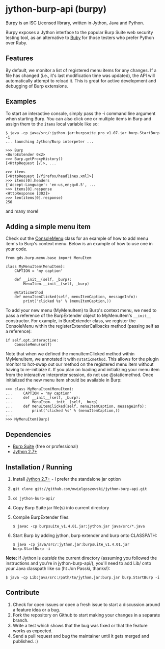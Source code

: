 jython-burp-api (burpy)
=======================

Burpy is an ISC Licensed library, written in Jython, Java and Python.

Burpy exposes a Jython interface to the popular Burp Suite web security 
testing tool, as an alternative to [Buby](http://tduehr.github.com/buby/) 
for those testers who prefer Python over Ruby.

Features
--------
By default, we monitor a list of registered menu items for any changes.
If a file has changed (i.e., it's last modification time was updated), the
API will automatically attempt to reload it. This is great for active
development and debugging of Burp extensions.


Examples
--------
To start an interactive console, simply pass the -i command line argument
when starting Burp.  You can also click one or multiple items in Burp and
assign them to the `items` local variable like so:

    $ java -cp java/src/:jython.jar:burpsuite_pro_v1.07.jar burp.StartBurp -i
    ... launching Jython/Burp interpeter ...

    >>> Burp
    <BurpExtender 0x2>
    >>> Burp.getProxyHistory()
    [<HttpRequest [/]>, ...

    >>> items
    [<HttpRequest [/firefox/headlines.xml]>]
    >>> items[0].headers
    {'Accept-Language': 'en-us,en;q=0.5', ...
    >>> items[0].response
    <HttpResponse [302]>
    >>> len(items[0].response)
    256

and many more!


Adding a simple menu item
-------------------------
Check out the [ConsoleMenu](https://github.com/mwielgoszewski/jython-burp-api/blob/master/Lib/gds/burp/menu/console.py)
class for an example of how to add menu item's to Burp's context menu.
Below is an example of how to use one in your code.

    from gds.burp.menu.base import MenuItem
    
    class MyMenuItem(MenuItem):
        CAPTION = 'my caption'

        def __init__(self, _burp):
            MenuItem.__init__(self, _burp)

        @staticmethod
        def menuItemClicked(self, menuItemCaption, messageInfo):
            print('clicked %s' % (menuItemCaption,))


To add your new menu (MyMenuItem) to Burp's context menu, we need to pass a
reference of the BurpExtender object to MyMenuItem's `__init__` constructor.
For example, in BurpExtender class, we register the ConsoleMenu within the
registerExtenderCallbacks method (passing self as a reference):


    if self.opt.interactive:
        ConsoleMenu(self)


Note that when we defined the menuItemClicked method within MyMenuItem, we
annotated it with `@staticmethod`. This allows for the plugin monitor to
hot-swap out our method on the registered menu item without having to
re-initiaize it. If you plan on loading and initializing your menu item from
the interactive interpreter session, do not use @staticmethod. Once initialized
the new menu item should be available in Burp:


	>>> class MyMenuItem(MenuItem):
	...     CAPTION = 'my caption'
	...     def __init__(self, _burp):
	...         MenuItem.__init__(self, _burp)
	...     def menuItemClicked(self, menuItemCaption, messageInfo):
	...         print('clicked %s' % (menuItemCaption,))
	... 
	>>> MyMenuItem(Burp)


Dependencies
------------
- [Burp Suite](http://portswigger.net/burp/download.html) (free or professional)
- [Jython 2.7+](http://www.jython.org/)


Installation / Running
----------------------
1. Install [Jython 2.7+](http://www.jython.org/) - I prefer the standalone jar option
2. `git clone git://github.com/mwielgoszewski/jython-burp-api.git`
3. `cd jython-burp-api/`
4. Copy Burp Suite jar file(s) into current directory
5. Compile BurpExtender files:

    `$ javac -cp burpsuite_v1.4.01.jar:jython.jar java/src/*.java`

6. Start Burp by adding jython, burp extender and burp onto CLASSPATH:

    `$ java -cp java/src/:jython.jar:burpsuite_v1.4.01.jar burp.StartBurp -i`


**Note:** If Jython is _outside_ the current directory (assuming you followed the instructions
and you're in jython-burp-api/), you'll need to add Lib/ onto your Java classpath like 
so (ht Jon Passki, thanks!):

    $ java -cp Lib:java/src:/path/to/jython.jar:burp.jar burp.StartBurp -i


Contribute
----------
1. Check for open issues or open a fresh issue to start a discussion around
a feature idea or a bug.
2. Fork the repository on Github to start making your changes in a separate branch.
3. Write a test which shows that the bug was fixed or that the feature works as expected.
4. Send a pull request and bug the maintainer until it gets merged and published. :)

